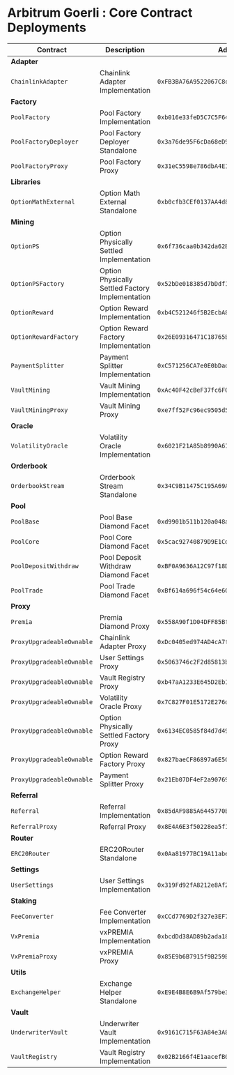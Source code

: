# Arbitrum Goerli : Core Contract Deployments

| Contract                  | Description                                      | Address                                      |                                                                                     |                                                                                                                                                              |
| ------------------------- | ------------------------------------------------ | -------------------------------------------- | ----------------------------------------------------------------------------------- | ------------------------------------------------------------------------------------------------------------------------------------------------------------ |
| **Adapter**               |                                                  |                                              |                                                                                     |                                                                                                                                                              |
| `ChainlinkAdapter`        | Chainlink Adapter Implementation                 | `0xFB3BA76A9522067C8cc28b01f270770dDbAF8505` | [🔗](https://goerli.arbiscan.io/address/0xFB3BA76A9522067C8cc28b01f270770dDbAF8505) | [📁](https://github.com/Premian-Labs/v3-contracts/blob/8bcc458ae330debbfc8ddcb8d60b96340f642be1/contracts/adapter/chainlink/ChainlinkAdapter.sol)            |
| **Factory**               |                                                  |                                              |                                                                                     |                                                                                                                                                              |
| `PoolFactory`             | Pool Factory Implementation                      | `0xb016e33feD5C7C5F648d0C5C5048d9cFee078BBE` | [🔗](https://goerli.arbiscan.io/address/0xb016e33feD5C7C5F648d0C5C5048d9cFee078BBE) | [📁](https://github.com/Premian-Labs/v3-contracts/blob/04fedbb679f1c9abecb36946075f7b3a1bd2e2f9/contracts/factory/PoolFactory.sol)                           |
| `PoolFactoryDeployer`     | Pool Factory Deployer Standalone                 | `0x3a76de95F6cDa68eD9f0aef1bae6ec11FEDf25a5` | [🔗](https://goerli.arbiscan.io/address/0x3a76de95F6cDa68eD9f0aef1bae6ec11FEDf25a5) |                                                                                                                                                              |
| `PoolFactoryProxy`        | Pool Factory Proxy                               | `0x31eC5598e786dbA4E1Fb7263016c3ff58Cb3c6b6` | [🔗](https://goerli.arbiscan.io/address/0x31eC5598e786dbA4E1Fb7263016c3ff58Cb3c6b6) |                                                                                                                                                              |
| **Libraries**             |                                                  |                                              |                                                                                     |                                                                                                                                                              |
| `OptionMathExternal`      | Option Math External Standalone                  | `0xb0cfb3CEf0137AA4d84115f75744031AaBEd0465` | [🔗](https://goerli.arbiscan.io/address/0xb0cfb3CEf0137AA4d84115f75744031AaBEd0465) | [📁](https://github.com/Premian-Labs/v3-contracts/blob/f4a7c9f14a100fcb30d60f26e026be815d33d137/contracts/libraries/OptionMathExternal.sol)                  |
| **Mining**                |                                                  |                                              |                                                                                     |                                                                                                                                                              |
| `OptionPS`                | Option Physically Settled Implementation         | `0x6f736caa0b342da62Be045a5ec574fE1609aEF9b` | [🔗](https://goerli.arbiscan.io/address/0x6f736caa0b342da62Be045a5ec574fE1609aEF9b) | [📁](https://github.com/Premian-Labs/v3-contracts/blob/497cf5673d0644e2737979c94e73c0eac257db9d/contracts/mining/optionPS/OptionPS.sol)                      |
| `OptionPSFactory`         | Option Physically Settled Factory Implementation | `0x52bDe018385d7bDdf14B7e455CB8a622006eEF18` | [🔗](https://goerli.arbiscan.io/address/0x52bDe018385d7bDdf14B7e455CB8a622006eEF18) | [📁](https://github.com/Premian-Labs/v3-contracts/blob/497cf5673d0644e2737979c94e73c0eac257db9d/contracts/mining/optionPS/OptionPSFactory.sol)               |
| `OptionReward`            | Option Reward Implementation                     | `0xb4C521246f5B2EcbA8791eb12c8914DA35cd5345` | [🔗](https://goerli.arbiscan.io/address/0xb4C521246f5B2EcbA8791eb12c8914DA35cd5345) | [📁](https://github.com/Premian-Labs/v3-contracts/blob/497cf5673d0644e2737979c94e73c0eac257db9d/contracts/mining/optionReward/OptionReward.sol)              |
| `OptionRewardFactory`     | Option Reward Factory Implementation             | `0x26E09316471C18765EC618943aD9bD49d2e0c93B` | [🔗](https://goerli.arbiscan.io/address/0x26E09316471C18765EC618943aD9bD49d2e0c93B) | [📁](https://github.com/Premian-Labs/v3-contracts/blob/95bbe40586f23661b9efdac05480bf81c534915a/contracts/mining/optionReward/OptionRewardFactory.sol)       |
| `PaymentSplitter`         | Payment Splitter Implementation                  | `0xC571256CA7e0E0bDad3d1c54922e95aBFd91621b` | [🔗](https://goerli.arbiscan.io/address/0xC571256CA7e0E0bDad3d1c54922e95aBFd91621b) | [📁](https://github.com/Premian-Labs/v3-contracts/blob/497cf5673d0644e2737979c94e73c0eac257db9d/contracts/mining/PaymentSplitter.sol)                        |
| `VaultMining`             | Vault Mining Implementation                      | `0xAc40F42cBeF37fc6F047b63ae16E2244Ce7a897b` | [🔗](https://goerli.arbiscan.io/address/0xAc40F42cBeF37fc6F047b63ae16E2244Ce7a897b) | [📁](https://github.com/Premian-Labs/v3-contracts/blob/65a865ae46ca3f00c06fe4b6df2dbe01362e3839/contracts/mining/vaultMining/VaultMining.sol)                |
| `VaultMiningProxy`        | Vault Mining Proxy                               | `0xe7ff52Fc96ec9505d56698eaA8Bc5B1aF22EBF1c` | [🔗](https://goerli.arbiscan.io/address/0xe7ff52Fc96ec9505d56698eaA8Bc5B1aF22EBF1c) | [📁](https://github.com/Premian-Labs/v3-contracts/blob/497cf5673d0644e2737979c94e73c0eac257db9d/contracts/mining/vaultMining/VaultMiningProxy.sol)           |
| **Oracle**                |                                                  |                                              |                                                                                     |                                                                                                                                                              |
| `VolatilityOracle`        | Volatility Oracle Implementation                 | `0x6021F21A85b8990A6145F81F81E1DE66E8645AA8` | [🔗](https://goerli.arbiscan.io/address/0x6021F21A85b8990A6145F81F81E1DE66E8645AA8) | [📁](https://github.com/Premian-Labs/v3-contracts/blob/8bcc458ae330debbfc8ddcb8d60b96340f642be1/contracts/oracle/VolatilityOracle.sol)                       |
| **Orderbook**             |                                                  |                                              |                                                                                     |                                                                                                                                                              |
| `OrderbookStream`         | Orderbook Stream Standalone                      | `0x34C9B11475C195A69A581ED94f5e640b591c485A` | [🔗](https://goerli.arbiscan.io/address/0x34C9B11475C195A69A581ED94f5e640b591c485A) |                                                                                                                                                              |
| **Pool**                  |                                                  |                                              |                                                                                     |                                                                                                                                                              |
| `PoolBase`                | Pool Base Diamond Facet                          | `0xd9901b511b120a048af5971481069cb75dDf0249` | [🔗](https://goerli.arbiscan.io/address/0xd9901b511b120a048af5971481069cb75dDf0249) | [📁](https://github.com/Premian-Labs/v3-contracts/blob/42b37bdf629bcda7c9e77a30fa5c4d1521037258/contracts/pool/PoolBase.sol)                                 |
| `PoolCore`                | Pool Core Diamond Facet                          | `0x5cac92740879D9E1Cd83C000a6361dB4cDDa8362` | [🔗](https://goerli.arbiscan.io/address/0x5cac92740879D9E1Cd83C000a6361dB4cDDa8362) | [📁](https://github.com/Premian-Labs/v3-contracts/blob/42b37bdf629bcda7c9e77a30fa5c4d1521037258/contracts/pool/PoolCore.sol)                                 |
| `PoolDepositWithdraw`     | Pool Deposit Withdraw Diamond Facet              | `0xBF0A9636A12C97f18Df2E62724C5705a84CE47bC` | [🔗](https://goerli.arbiscan.io/address/0xBF0A9636A12C97f18Df2E62724C5705a84CE47bC) | [📁](https://github.com/Premian-Labs/v3-contracts/blob/42b37bdf629bcda7c9e77a30fa5c4d1521037258/contracts/pool/PoolDepositWithdraw.sol)                      |
| `PoolTrade`               | Pool Trade Diamond Facet                         | `0xBf614a696f54c64e6C9930F8aA0f8d0289Dc90c5` | [🔗](https://goerli.arbiscan.io/address/0xBf614a696f54c64e6C9930F8aA0f8d0289Dc90c5) | [📁](https://github.com/Premian-Labs/v3-contracts/blob/42b37bdf629bcda7c9e77a30fa5c4d1521037258/contracts/pool/PoolTrade.sol)                                |
| **Proxy**                 |                                                  |                                              |                                                                                     |                                                                                                                                                              |
| `Premia`                  | Premia Diamond Proxy                             | `0x558A90f1D04DFF85BfBEAA3c1300fb2E9CF25f60` | [🔗](https://goerli.arbiscan.io/address/0x558A90f1D04DFF85BfBEAA3c1300fb2E9CF25f60) |                                                                                                                                                              |
| `ProxyUpgradeableOwnable` | Chainlink Adapter Proxy                          | `0xDc0405ed974AD4cA7f18eE395De627c2C467B1b5` | [🔗](https://goerli.arbiscan.io/address/0xDc0405ed974AD4cA7f18eE395De627c2C467B1b5) |                                                                                                                                                              |
| `ProxyUpgradeableOwnable` | User Settings Proxy                              | `0x5063746c2F2d85813bD6e23bA1da4BA2621E1c62` | [🔗](https://goerli.arbiscan.io/address/0x5063746c2F2d85813bD6e23bA1da4BA2621E1c62) |                                                                                                                                                              |
| `ProxyUpgradeableOwnable` | Vault Registry Proxy                             | `0xb47aA1233E645D2Eb15C61069D4f94C61CE8dED4` | [🔗](https://goerli.arbiscan.io/address/0xb47aA1233E645D2Eb15C61069D4f94C61CE8dED4) |                                                                                                                                                              |
| `ProxyUpgradeableOwnable` | Volatility Oracle Proxy                          | `0x7C827F01E5172E276d9A56E5B7B13D46fC01ddAC` | [🔗](https://goerli.arbiscan.io/address/0x7C827F01E5172E276d9A56E5B7B13D46fC01ddAC) |                                                                                                                                                              |
| `ProxyUpgradeableOwnable` | Option Physically Settled Factory Proxy          | `0x6134EC0585f84d7d490141282099a79025eCeE64` | [🔗](https://goerli.arbiscan.io/address/0x6134EC0585f84d7d490141282099a79025eCeE64) | [📁](https://github.com/Premian-Labs/v3-contracts/blob/497cf5673d0644e2737979c94e73c0eac257db9d/contracts/proxy/ProxyUpgradeableOwnable.sol)                 |
| `ProxyUpgradeableOwnable` | Option Reward Factory Proxy                      | `0x827baeCF86897a6E5C9Ce936366E8Ee92a5230fD` | [🔗](https://goerli.arbiscan.io/address/0x827baeCF86897a6E5C9Ce936366E8Ee92a5230fD) | [📁](https://github.com/Premian-Labs/v3-contracts/blob/497cf5673d0644e2737979c94e73c0eac257db9d/contracts/proxy/ProxyUpgradeableOwnable.sol)                 |
| `ProxyUpgradeableOwnable` | Payment Splitter Proxy                           | `0x21Eb07DF4eF2a90769c0D4CeCC4400717Fa8b5A3` | [🔗](https://goerli.arbiscan.io/address/0x21Eb07DF4eF2a90769c0D4CeCC4400717Fa8b5A3) | [📁](https://github.com/Premian-Labs/v3-contracts/blob/497cf5673d0644e2737979c94e73c0eac257db9d/contracts/proxy/ProxyUpgradeableOwnable.sol)                 |
| **Referral**              |                                                  |                                              |                                                                                     |                                                                                                                                                              |
| `Referral`                | Referral Implementation                          | `0x85dAF9885A6445770E1205b3C49572D63AaDD15c` | [🔗](https://goerli.arbiscan.io/address/0x85dAF9885A6445770E1205b3C49572D63AaDD15c) | [📁](https://github.com/Premian-Labs/v3-contracts/blob/8bcc458ae330debbfc8ddcb8d60b96340f642be1/contracts/referral/Referral.sol)                             |
| `ReferralProxy`           | Referral Proxy                                   | `0x8E4A6E3f50228ea5f18F5db0fd18e70CcA262FCA` | [🔗](https://goerli.arbiscan.io/address/0x8E4A6E3f50228ea5f18F5db0fd18e70CcA262FCA) |                                                                                                                                                              |
| **Router**                |                                                  |                                              |                                                                                     |                                                                                                                                                              |
| `ERC20Router`             | ERC20Router Standalone                           | `0x0Aa81977BC19A11abe7eC61016A629f989b85513` | [🔗](https://goerli.arbiscan.io/address/0x0Aa81977BC19A11abe7eC61016A629f989b85513) |                                                                                                                                                              |
| **Settings**              |                                                  |                                              |                                                                                     |                                                                                                                                                              |
| `UserSettings`            | User Settings Implementation                     | `0x319Fd92fA8212e8Af283e7079f3FeAD7AaFd3Eb9` | [🔗](https://goerli.arbiscan.io/address/0x319Fd92fA8212e8Af283e7079f3FeAD7AaFd3Eb9) | [📁](https://github.com/Premian-Labs/v3-contracts/blob/8bcc458ae330debbfc8ddcb8d60b96340f642be1/contracts/settings/UserSettings.sol)                         |
| **Staking**               |                                                  |                                              |                                                                                     |                                                                                                                                                              |
| `FeeConverter`            | Fee Converter Implementation                     | `0xCCd7769D2f327e3EF7d39151a9139Fad5a93EEfE` | [🔗](https://goerli.arbiscan.io/address/0xCCd7769D2f327e3EF7d39151a9139Fad5a93EEfE) | [📁](https://github.com/Premian-Labs/v3-contracts/blob/4ece65aeaee326597caf87c79205bad76b994030/contracts/staking/FeeConverter.sol)                          |
| `VxPremia`                | vxPREMIA Implementation                          | `0xbcdDd38AD89b2ada183Aba6Ab08D3333e41faF7f` | [🔗](https://goerli.arbiscan.io/address/0xbcdDd38AD89b2ada183Aba6Ab08D3333e41faF7f) | [📁](https://github.com/Premian-Labs/v3-contracts/blob/87006d5ecd35168d5c4c2c5def1080c1616debd7/contracts/staking/VxPremia.sol)                              |
| `VxPremiaProxy`           | vxPREMIA Proxy                                   | `0x85E9b6B7915f9B259Ba0C54AEF2818F278c284d8` | [🔗](https://goerli.arbiscan.io/address/0x85E9b6B7915f9B259Ba0C54AEF2818F278c284d8) |                                                                                                                                                              |
| **Utils**                 |                                                  |                                              |                                                                                     |                                                                                                                                                              |
| `ExchangeHelper`          | Exchange Helper Standalone                       | `0xE9E4B8E6B9Af579be3025B7f09d84375E98A0064` | [🔗](https://goerli.arbiscan.io/address/0xE9E4B8E6B9Af579be3025B7f09d84375E98A0064) |                                                                                                                                                              |
| **Vault**                 |                                                  |                                              |                                                                                     |                                                                                                                                                              |
| `UnderwriterVault`        | Underwriter Vault Implementation                 | `0x9161C715F63A84e3A8EE0b2e11c8421A550dFE01` | [🔗](https://goerli.arbiscan.io/address/0x9161C715F63A84e3A8EE0b2e11c8421A550dFE01) | [📁](https://github.com/Premian-Labs/v3-contracts/blob/42b37bdf629bcda7c9e77a30fa5c4d1521037258/contracts/vault/strategies/underwriter/UnderwriterVault.sol) |
| `VaultRegistry`           | Vault Registry Implementation                    | `0x02B2166f4E1aacefB09e099Ee7782d8a098F9cb0` | [🔗](https://goerli.arbiscan.io/address/0x02B2166f4E1aacefB09e099Ee7782d8a098F9cb0) | [📁](https://github.com/Premian-Labs/v3-contracts/blob/42b37bdf629bcda7c9e77a30fa5c4d1521037258/contracts/vault/VaultRegistry.sol)                           |
